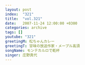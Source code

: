 ```yaml
---
layout: post
index:  "321"
title:  "vol.321"
date:   2007-11-24 12:00:00 +0300
categories: archive
tags: []
youtube: "321"
greetingM: 松ちゃんカレー
greetingT: 甘味の放送作家・メープル高須
songName: モンテカルロで乾杯
singer: 庄野真代
---
```

